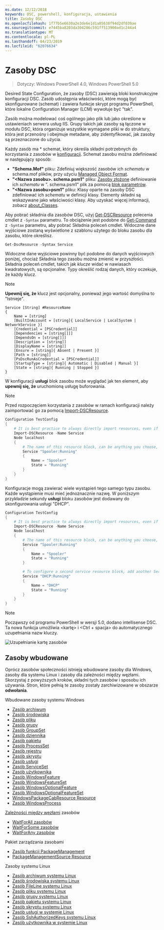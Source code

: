 ```yaml
---
ms.date: 12/12/2018
keywords: DSC, powershell, konfiguracja, ustawienia
title: Zasoby DSC
ms.openlocfilehash: 1f77b5e6630a2e3de6e1d1a05638f94d2df039ae
ms.sourcegitcommit: e7445ba8203da304286c591ff513900ad1c244a4
ms.translationtype: MT
ms.contentlocale: pl-PL
ms.lasthandoff: 04/23/2019
ms.locfileid: "62076634"
---
```

# <a name="dsc-resources"></a>Zasoby DSC

>Dotyczy: Windows PowerShell 4.0, Windows PowerShell 5.0

Desired State Configuration, że zasoby (DSC) zawierają bloki konstrukcyjne konfiguracji DSC. Zasób udostępnia właściwości, które mogą być skonfigurowane (schemat) i zawiera funkcje skrypt programu PowerShell, które lokalne Configuration Manager (LCM) wywołuje być "tak".

Zasób można modelować coś ogólnego jako plik lub jako określone w ustawieniach serwera usług IIS.  Grupy takich jak zasoby są łączone w modułu DSC, która organizuje wszystkie wymagane pliki w do struktury, która jest przenośny i obejmuje metadane, aby zidentyfikować, jak zasoby są przeznaczone do użycia.

Każdy zasób ma * schemat, który określa składni potrzebnych do korzystania z zasobów w [konfiguracji](../configurations/configurations.md). Schemat zasobu można zdefiniować w następujący sposób:

- **"Schema.Mof"** pliku: Zdefiniuj większość zasobów ich *schematu* w schema.mof plików, przy użyciu [Managed Object Format](/windows/desktop/wmisdk/managed-object-format--mof-).
- **"\<Nazwa zasobu\>. schema.psm1"** pliku: [Zasoby złożone](../configurations/compositeConfigs.md) definiowanie ich *schematu* w "<ResourceName>. schema.psm1" plik za pomocą [blok parametrów](/powershell/module/microsoft.powershell.core/about/about_functions?view=powershell-6#functions-with-parameters).
- **"\<Nazwa zasobu\>psm1"** pliku: Klasy oparte na zasoby DSC zdefiniować ich *schematu* w definicji klasy. Elementy składni są wskazywane jako właściwości klasy. Aby uzyskać więcej informacji, zobacz [about_Classes](/powershell/module/psdesiredstateconfiguration/about/about_classes_and_dsc).

Aby pobrać składnia dla zasobów DSC, użyj [Get-DSCResource](/powershell/module/PSDesiredStateConfiguration/Get-DscResource) polecenia cmdlet z `-Syntax` parametru. To obciążenie jest podobne do [Get-Command](/powershell/module/microsoft.powershell.core/get-command) z `-Syntax` parametru, aby pobrać Składnia poleceń cmdlet. Widoczne dane wyjściowe zostaną wyświetlone z szablonu użytego do bloku zasobu dla zasobu, które określisz.

```powershell
Get-DscResource -Syntax Service
```

Widoczne dane wyjściowe powinny być podobne do danych wyjściowych poniżej, chociaż Składnia tego zasobu można zmienić w przyszłości. Składnia poleceń cmdlet, takich jak *klucze* widać w nawiasach kwadratowych, są opcjonalne. Typy określić rodzaj danych, który oczekuje, że każdy klucz.

> [!NOTE]
> **Upewnij się, że** klucz jest opcjonalny, ponieważ jego wartość domyślna to "Istnieje".

```output
Service [String] #ResourceName
{
    Name = [string]
    [BuiltInAccount = [string]{ LocalService | LocalSystem | NetworkService }]
    [Credential = [PSCredential]]
    [Dependencies = [string[]]]
    [DependsOn = [string[]]]
    [Description = [string]]
    [DisplayName = [string]]
    [Ensure = [string]{ Absent | Present }]
    [Path = [string]]
    [PsDscRunAsCredential = [PSCredential]]
    [StartupType = [string]{ Automatic | Disabled | Manual }]
    [State = [string]{ Running | Stopped }]
}
```

W konfiguracji **usługi** blok zasobu może wyglądać jak ten element, aby **upewnij się, że** uruchomioną usługę buforowania.

> [!NOTE]
> Przed rozpoczęciem korzystania z zasobów w ramach konfiguracji należy zaimportować go za pomocą [Import-DSCResource](../configurations/import-dscresource.md).

```powershell
Configuration TestConfig
{
    # It is best practice to always directly import resources, even if the resource is a built-in resource.
    Import-DSCResource -Name Service
    Node localhost
    {
        # The name of this resource block, can be anything you choose, as long as it is of type [String] as indicated by the schema.
        Service "Spooler:Running"
        {
            Name = "Spooler"
            State = "Running"
        }
    }
}
```

Konfiguracje mogą zawierać wiele wystąpień tego samego typu zasobu. Każde wystąpienie musi mieć jednoznacznie nazwę. W poniższym przykładzie sekundy **usługi** bloku zasobów jest dodawany do skonfigurowania usługi "DHCP".

```powershell
Configuration TestConfig
{
    # It is best practice to always directly import resources, even if the resource is a built-in resource.
    Import-DSCResource -Name Service
    Node localhost
    {
        # The name of this resource block, can be anything you choose, as long as it is of type [String] as indicated by the schema.
        Service "Spooler:Running"
        {
            Name = "Spooler"
            State = "Running"
        }

        # To configure a second service resource block, add another Service resource block and use a unique name.
        Service "DHCP:Running"
        {
            Name = "DHCP"
            State = "Running"
        }
    }
}
```

> [!NOTE]
> Począwszy od programu PowerShell w wersji 5.0, dodano intellisense DSC. Ta nowa funkcja umożliwia \<kartę\> i \<Ctrl + spacja\> do automatycznego uzupełniania nazw kluczy.

![Uzupełnianie kartę zasobów](../media/resource-tabcompletion.png)

## <a name="built-in-resources"></a>Zasoby wbudowane

Oprócz zasobów społeczności istnieją wbudowane zasoby dla Windows, zasoby dla systemu Linux i zasoby dla zależności między węzłami. Skorzystaj z powyższych kroków, składni tych zasobów i sposobu ich używania. Stron, które pełnią te zasoby zostały zarchiwizowane w obszarze **odwołania**.

Wbudowane zasoby systemu Windows

* [Zasób archiwum](../reference/resources/windows/archiveResource.md)
* [Zasób środowiska](../reference/resources/windows/environmentResource.md)
* [Zasób pliku](../reference/resources/windows/fileResource.md)
* [Zasób grupy](../reference/resources/windows/groupResource.md)
* [Zasób GroupSet](../reference/resources/windows/groupSetResource.md)
* [Zasób dziennika](../reference/resources/windows/logResource.md)
* [Zasób pakietu](../reference/resources/windows/packageResource.md)
* [Zasób ProcessSet](../reference/resources/windows/ProcessSetResource.md)
* [Zasób rejestru](../reference/resources/windows/registryResource.md)
* [Zasób skryptu](../reference/resources/windows/scriptResource.md)
* [Zasób usługi](../reference/resources/windows/serviceResource.md)
* [Zasób ServiceSet](../reference/resources/windows/serviceSetResource.md)
* [Zasób użytkownika](../reference/resources/windows/userResource.md)
* [Zasób WindowsFeature](../reference/resources/windows/windowsFeatureResource.md)
* [Zasób WindowsFeatureSet](../reference/resources/windows/windowsFeatureSetResource.md)
* [Zasób WindowsOptionalFeature](../reference/resources/windows/windowsOptionalFeatureResource.md)
* [Zasób WindowsOptionalFeatureSet](../reference/resources/windows/windowsOptionalFeatureSetResource.md)
* [WindowsPackageCabResource Resource](../reference/resources/windows/windowsPackageCabResource.md)
* [Zasób WindowsProcess](../reference/resources/windows/windowsProcessResource.md)

[Zależności między węzłami](../configurations/crossNodeDependencies.md) zasobów

* [WaitForAll zasobów](../reference/resources/windows/waitForAllResource.md)
* [WaitForSome zasobów](../reference/resources/windows/waitForSomeResource.md)
* [WaitForAny zasobów](../reference/resources/windows/waitForAnyResource.md)

Pakiet zarządzania zasobami

* [Zasób funkcji PackageManagement](../reference/resources/packagemanagement/PackageManagementDscResource.md)
* [PackageManagementSource Resource](../reference/resources/packagemanagement/PackageManagementSourceDscResource.md)

Zasoby systemu Linux

* [Zasób archiwum systemu Linux](../reference/resources/linux/lnxArchiveResource.md)
* [Zasób środowiska systemu Linux](../reference/resources/linux/lnxEnvironmentResource.md)
* [Zasób FileLine systemu Linux](../reference/resources/linux/lnxFileLineResource.md)
* [Zasób pliku systemu Linux](../reference/resources/linux/lnxFileResource.md)
* [Zasób grupy systemu Linux](../reference/resources/linux/lnxGroupResource.md)
* [Zasób pakietu systemu Linux](../reference/resources/linux/lnxPackageResource.md)
* [Zasób skryptu systemu Linux](../reference/resources/linux/lnxScriptResource.md)
* [Zasób usługi w systemie Linux](../reference/resources/linux/lnxServiceResource.md)
* [Zasób SshAuthorizedKeys systemu Linux](../reference/resources/linux/lnxSshAuthorizedKeysResource.md)
* [Zasób użytkownika w systemie Linux](../reference/resources/linux/lnxUserResource.md)
